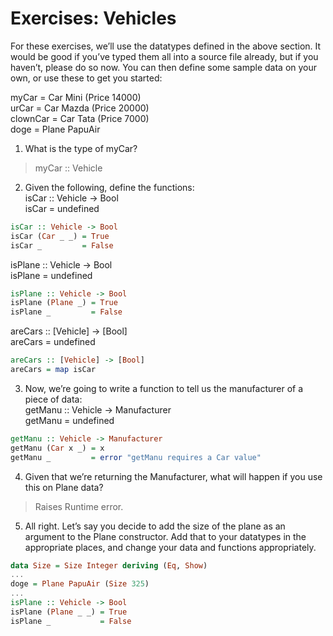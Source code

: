 # Exercises: Vehicles
For these exercises, we’ll use the datatypes defined in the above section. It would be good if you’ve typed them all into a source file already, but if you haven’t, please do so now. You can then define some sample data on your own, or use these to get you started:  

myCar = Car Mini (Price 14000)  
urCar = Car Mazda (Price 20000)  
clownCar = Car Tata (Price 7000)  
doge = Plane PapuAir  

1. What is the type of myCar?  
> myCar :: Vehicle  

2. Given the following, define the functions:  
isCar :: Vehicle -> Bool  
isCar = undefined

```hs
isCar :: Vehicle -> Bool
isCar (Car _ _) = True
isCar _         = False
```

isPlane :: Vehicle -> Bool  
isPlane = undefined  

```hs
isPlane :: Vehicle -> Bool
isPlane (Plane _) = True
isPlane _         = False
```

areCars :: [Vehicle] -> [Bool]  
areCars = undefined  

```hs
areCars :: [Vehicle] -> [Bool]
areCars = map isCar
```

3. Now, we’re going to write a function to tell us the manufacturer of a piece of data:  
getManu :: Vehicle -> Manufacturer  
getManu = undefined  

```hs
getManu :: Vehicle -> Manufacturer
getManu (Car x _) = x
getManu _         = error "getManu requires a Car value"
```

4. Given that we’re returning the Manufacturer, what will happen if you use this on Plane data?  
> Raises Runtime error.  

5. All right. Let’s say you decide to add the size of the plane as an argument to the Plane constructor. Add that to your datatypes in the appropriate places, and change your data and functions appropriately.

```hs
data Size = Size Integer deriving (Eq, Show)
...
doge = Plane PapuAir (Size 325)
...
isPlane :: Vehicle -> Bool
isPlane (Plane _ _) = True
isPlane _           = False
```
